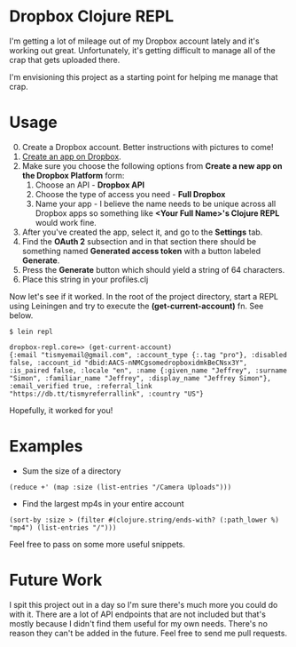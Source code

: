 # Dropbox Clojure REPL

I'm getting a lot of mileage out of my Dropbox account lately and it's working out great. Unfortunately, it's getting difficult to manage all of the crap that gets uploaded there.

I'm envisioning this project as a starting point for helping me manage that crap.

# Usage

0. Create a Dropbox account. Better instructions with pictures to come!
1. [Create an app on Dropbox](https://www.dropbox.com/developers/apps). 
2. Make sure you choose the following options from **Create a new app on the Dropbox Platform** form:
	1. Choose an API - **Dropbox API**
	2. Choose the type of access you need - **Full Dropbox**
	3. Name your app - I believe the name needs to be unique across all Dropbox apps so something like **\<Your Full Name\>'s Clojure REPL** would work fine.
3. After you've created the app, select it, and go to the **Settings** tab.
4. Find the **OAuth 2** subsection and in that section there should be something named **Generated access token** with a button labeled **Generate**.
5. Press the **Generate** button which should yield a string of 64 characters.
6. Place this string in your profiles.clj

Now let's see if it worked. In the root of the project directory, start a REPL using Leiningen and try to execute the **(get-current-account)** fn. See below.

```
$ lein repl

dropbox-repl.core=> (get-current-account)
{:email "tismyemail@gmail.com", :account_type {:.tag "pro"}, :disabled false, :account_id "dbid:AACS-nNMCgsomedropboxidmkBeCNsx3Y", :is_paired false, :locale "en", :name {:given_name "Jeffrey", :surname "Simon", :familiar_name "Jeffrey", :display_name "Jeffrey Simon"}, :email_verified true, :referral_link "https://db.tt/tismyreferrallink", :country "US"}
```

Hopefully, it worked for you!

# Examples

* Sum the size of a directory

```
(reduce +' (map :size (list-entries "/Camera Uploads")))
```

* Find the largest mp4s in your entire account

```
(sort-by :size > (filter #(clojure.string/ends-with? (:path_lower %) "mp4") (list-entries "/")))
```

Feel free to pass on some more useful snippets.

# Future Work
I spit this project out in a day so I'm sure there's much more you could do with it. There are a lot of API endpoints that are not included but that's mostly because I didn't find them useful for my own needs. There's no reason they can't be added in the future. Feel free to send me pull requests.
